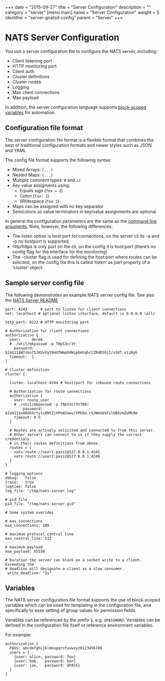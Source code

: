 +++
date = "2015-09-27"
title = "Server Configuration"
description = ""
category = "server"
[menu.main]
  name = "Server Configuration"
  weight = 5
  identifier = "server-gnatsd-config"
  parent = "Server"
+++

# NATS Server Configuration

You use a server configuration file to configure the NATS server, including:

- Client listening port
- HTTP monitoring port
- Client auth
- Cluster definitions
- Cluster routes
- Logging
- Max client connections
- Max payload

In addition, the server configuration language supports [block-scoped variables](#variables) for automation.

## Configuration file format

The server configuration file format is a flexible format that combines the best of traditional configuration formats and newer styles such as JSON and YAML.

The config file format supports the following syntax:

- Mixed Arrays: `[...]`
- Nested Maps: `{...}`
- Multiple comment types: `#` and `//`
- Key value assigments using:
    - Equals sign (`foo = 2`)
    - Colon (`foo: 2`)
    - Whitespace (`foo 2`)
- Maps can be assigned with no key separator
- Semicolons as value terminators in key/value assignments are optional

In general the configuration parameters are the same as the [command line arguments](http://nats.io/documentation/server/gnatsd-usage/). Note, however, the following differences:

- The listen option is host:port for connections, on the server cli its -a and -p no hostport is supported.
- http/https is only port on the cli, on the config it is host:port (there’s no config flag for the interface for the monitoring)
- The -cluster flag is used for defining the host:port where routes can be solicited, on the config file this is called ‘listen’ as part property of a ‘cluster’ object.

## Sample server config file

The following demonstrates an example NATS server config file. See also the [NATS Server README](https://github.com/nats-io/gnatsd/blob/master/README.md#configuration-file)

```
port: 4242      # port to listen for client connections
net: localhost # optional listen interface, default is 0.0.0.0 (all)

http_port: 8222 # HTTP monitoring port

# Authorization for client connections
authorization {
  user:     derek
  # ./util/mkpasswd -p T0pS3cr3t
    password: $2a$11$W2zko751KUvVy59mUTWmpOdWjpEm5qhcCZRd05GjI/sSOT.xtiHyG
  timeout:  1
}

# Cluster definition
cluster {

  listen: localhost:4244 # host/port for inbound route connections

  # Authorization for route connections
  authorization {
    user: route_user
    # ./util/mkpasswd -p T0pS3cr3tT00!
        password: $2a$11$xH8dkGrty1cBNtZjhPeWJewu/YPbSU.rXJWmS6SFilOBXzmZoMk9m
    timeout: 0.5
  }

  # Routes are actively solicited and connected to from this server.
  # Other servers can connect to us if they supply the correct credentials
  # in their routes definitions from above.
  routes = [
    nats-route://user1:pass1@127.0.0.1:4245
    nats-route://user2:pass2@127.0.0.1:4246
  ]
}

# logging options
debug:   false
trace:   true
logtime: false
log_file: "/tmp/nats-server.log"

# pid file
pid_file: "/tmp/nats-server.pid"

# Some system overides

# max_connections
max_connections: 100

# maximum protocol control line
max_control_line: 512

# maximum payload
max_payload: 65536

# Duration the server can block on a socket write to a client.  Exceeding the 
# deadline will designate a client as a slow consumer.
 write_deadline: "2s"
```

## Variables

The NATS server configuration file format supports the use of block-scoped variables which can be used for templating in the configuration file, and specifically to ease setting of group values for permission fields. 

Variables can be referenced by the prefix `$`, e.g. `$PASSWORD`. Variables can be defined in the configuration file itself or reference environment variables.

For example:

```
authorization {
  PASS: abcdefghijklmnopqrstuvwxyz0123456789
  users = [
    {user: alice, password: foo}
    {user: bob,   password: bar}
    {user: joe,   password: $PASS}
  ]
}
```
